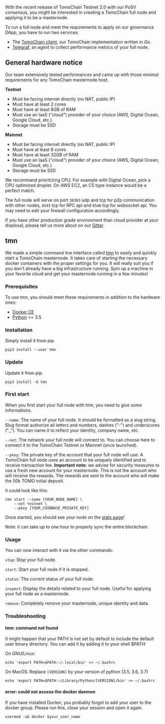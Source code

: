 With the recent release of TomoChain Testnet 2.0 with our PoSV consensus, you might be interested in creating a TomoChain full node and applying it to be a masternode.

To run a full node and meet the requirements to apply on our governance DApp, you have to run two services:

- The [TomoChain client](https://github.com/tomochain/tomochain), our TomoChain implementation written in _Go_.
- [Telegraf](https://github.com/influxdata/telegraf), an agent to collect performance metrics of your full node.

## General hardware notice

Our team extensively tested performances and came up with those minimal requirements for any TomoChain masternode host.

**Testnet**

- Must be facing internet directly (no NAT, public IP)
- Must have at least 2 cores
- Must have at least 8GB of RAM
- Must use an IaaS ("cloud") provider of your choice (AWS, Digital Ocean, Google Cloud, etc.).
- Storage must be SSD

**Mainnet**

- Must be facing internet directly (no NAT, public IP)
- Must have at least 8 cores
- Must have at least 32GB of RAM
- Must use an IaaS ("cloud") provider of your choice (AWS, Digital Ocean, Google Cloud, etc.)
- Storage must be SSD

We recommand prioritizing CPU. For example with Digital Ocean, pick a CPU optimized droplet. On AWS EC2, an C5 type instance would be a perfect match.

The full node will serve on port `30303` udp and tcp for p2p communication with other nodes, `8545` tcp for RPC api and `8546` tcp for websocket api.
You may need to edit your firewall configuration accordingly.

If you have other production grade environment than cloud provider at your displosal, please tell us more about on our [Gitter](https://gitter.im/tomochain).

## tmn

We made a simple command line interface called [tmn](https://github.com/tomochain/masternode) to easily and quickly start a TomoChain masternode.
It takes care of starting the necessary docker containers with the proper settings for you.
It will really suit you if you don't already have a big infrastructure running.
Spin up a machine in your favorite cloud and get your masternode running in a few minutes!

### Prerequisites

To use tmn, you should meet these requirements in addition to the hardware ones:

- [Docker CE](https://docs.docker.com/install/)
- [Python](https://docs.python-guide.org/starting/install3/linux/) >= 3.5

### Installation

Simply install it from pip.

```
pip3 install --user tmn
```

### Update

Update it from pip.

```
pip3 install -U tmn
```

### First start

When you first start your full node with tmn, you need to give some informations.

`--name`: The name of your full node.
It should be formatted as a slug string.
Slug format authorize all letters and numbers, dashes ("-") and underscores ("\_").
You can name it to reflect your identity, company name, etc.

`--net`: The network your full node will connect to.
You can choose here to connect it to the TomoChain Testnet or Mainnet (once launched).

`--pkey`: The private key of the account that your full node will use.
A TomoChain full node uses an account to be uniquely identified and to receive transaction fee.
**Important note:** we advise for security measures to use a fresh new account for your masternode.
This is not the account who will receive the rewards.
The rewards are sent to the account who will make the 50k TOMO initial deposit.

It could look like this:

```
tmn start --name [YOUR_NODE_NAME] \
    --net testnet \
    --pkey [YOUR_COINBASE_PRIVATE_KEY]
```

Once started, you should see your node on the [stats page](https://stats.testnet.tomochain.com)!

Note: it can take up to one hour to properly sync the entire blockchain.

### Usage

You can now interact with it via the other commands:

`stop`: Stop your full node.

`start`: Start your full node if it is stopped.

`status`: The current status of your full node.

`inspect`: Display the details related to your full node.
Useful for applying your full node as a masternode.

`remove`: Completely remove your masternode, unique identity and data.

### Troubleshooting

#### tmn: command not found

It might happen that your PATH is not set by default to include the default user binary directory.
You can add it by adding it to your shell $PATH:

On GNU/Linux:
```
echo 'export PATH=$PATH:~/.local/bin' >> ~/.bashrc
```

On MacOS:
Replace `[VERSION]` by your version of python (3.5, 3.6, 3.7)
```
echo 'export PATH=$PATH:~/Library/Python/[VERSION]/bin' >> ~/.bashrc
```

#### error: could not access the docker daemon

If you have installed Docker, you probably forgot to add your user to the docker group.
Please run this, close your session and open it again.

```
usermod -aG docker $your_user_name
```
